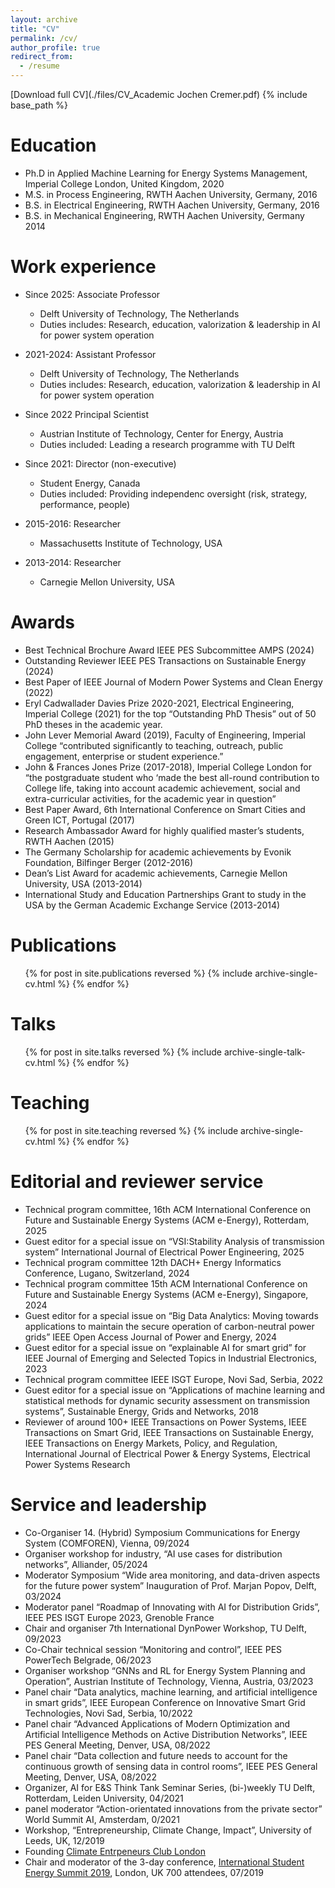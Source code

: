 ```yaml
---
layout: archive
title: "CV"
permalink: /cv/
author_profile: true
redirect_from:
  - /resume
---
```

[Download full CV](./files/CV_Academic Jochen Cremer.pdf)
{% include base_path %}

Education
======
* Ph.D in Applied Machine Learning for Energy Systems Management, Imperial College London, United Kingdom, 2020
* M.S. in Process Engineering, RWTH Aachen University, Germany, 2016
* B.S. in Electrical Engineering, RWTH Aachen University, Germany, 2016
* B.S. in Mechanical Engineering, RWTH Aachen University, Germany 2014

Work experience
======
* Since 2025: Associate Professor
  * Delft University of Technology, The Netherlands
  * Duties includes: Research, education, valorization & leadership in AI for power system operation

* 2021-2024: Assistant Professor
  * Delft University of Technology, The Netherlands
  * Duties includes: Research, education, valorization & leadership in AI for power system operation
    
* Since 2022 Principal Scientist 
  * Austrian Institute of Technology, Center for Energy, Austria
  * Duties included: Leading a research programme with TU Delft

* Since 2021: Director (non-executive)
  * Student Energy, Canada
  * Duties included: Providing independenc oversight (risk, strategy, performance, people)

* 2015-2016: Researcher
  * Massachusetts Institute of Technology, USA
  
* 2013-2014: Researcher
  * Carnegie Mellon University, USA
  
Awards
======
- Best Technical Brochure Award IEEE PES Subcommittee AMPS (2024)
- Outstanding Reviewer IEEE PES Transactions on Sustainable Energy (2024)
-	Best Paper of IEEE Journal of Modern Power Systems and Clean Energy (2022)
-	Eryl Cadwallader Davies Prize 2020-2021, Electrical Engineering, Imperial College (2021) for the top “Outstanding PhD Thesis” out of 50 PhD theses in the academic year.
- John Lever Memorial Award (2019), Faculty of Engineering, Imperial College 
“contributed significantly to teaching, outreach, public engagement, enterprise or student experience.” 
- John & Frances Jones Prize (2017-2018), Imperial College London for	“the postgraduate student who ‘made the best all-round contribution to College life, taking into account academic achievement, social and extra-curricular activities, for the academic year in question” 
- Best Paper Award, 6th International Conference on Smart Cities and Green ICT, Portugal (2017)
- Research Ambassador Award for highly qualified master’s students, RWTH Aachen (2015) 
- The Germany Scholarship for academic achievements by Evonik Foundation, Bilfinger Berger (2012-2016)	
- Dean’s List Award for academic achievements, Carnegie Mellon University, USA (2013-2014)
- International Study and Education Partnerships Grant to study in the USA by the German Academic Exchange Service (2013-2014)


Publications
======
  <ul>{% for post in site.publications reversed %}
    {% include archive-single-cv.html %}
  {% endfor %}</ul>
  
Talks
======
  <ul>{% for post in site.talks reversed %}
    {% include archive-single-talk-cv.html  %}
  {% endfor %}</ul>
  
Teaching
======
  <ul>{% for post in site.teaching reversed %}
    {% include archive-single-cv.html %}
  {% endfor %}</ul>


Editorial and reviewer service
======
- Technical program committee, 16th ACM International Conference on Future and Sustainable Energy Systems (ACM e-Energy), Rotterdam, 2025
- Guest editor for a special issue on “VSI:Stability Analysis of transmission system” International Journal of Electrical Power Engineering, 2025
- Technical program committee 12th DACH+ Energy Informatics Conference, Lugano, Switzerland, 2024
- Technical program committee 15th ACM International Conference on Future and Sustainable Energy Systems (ACM e-Energy), Singapore, 2024
- Guest editor for a special issue on “Big Data Analytics: Moving towards applications to maintain the secure operation of carbon-neutral power grids” IEEE Open Access Journal of Power and Energy, 2024
- Guest editor for a special issue on “explainable AI for smart grid” for IEEE Journal of Emerging and Selected Topics in Industrial Electronics, 2023
- Technical program committee IEEE ISGT Europe, Novi Sad, Serbia, 2022
- Guest editor for a special issue on “Applications of machine learning and statistical methods for dynamic security assessment on transmission systems”, Sustainable Energy, Grids and Networks, 2018
- Reviewer of around 100+ IEEE Transactions on Power Systems, IEEE Transactions on Smart Grid, IEEE Transactions on Sustainable Energy, IEEE Transactions on Energy Markets, Policy, and Regulation, International Journal of Electrical Power & Energy Systems, Electrical Power Systems Research

Service and leadership
======
- Co-Organiser 14. (Hybrid) Symposium Communications for Energy System (COMFOREN), Vienna, 09/2024
- Organiser workshop for industry, “AI use cases for distribution networks”, Alliander, 05/2024
- Moderator Symposium “Wide area monitoring, and data-driven aspects for the future power system” Inauguration of Prof. Marjan Popov, Delft, 03/2024
- Moderator panel “Roadmap of Innovating with AI for Distribution Grids”, IEEE PES ISGT Europe 2023, Grenoble France
- Chair and organiser 7th International DynPower Workshop, TU Delft, 09/2023
- Co-Chair technical session “Monitoring and control”, IEEE PES PowerTech Belgrade, 06/2023	
- Organiser workshop “GNNs and RL for Energy System Planning and Operation”, Austrian Institute of Technology, Vienna, Austria, 03/2023
- Panel chair “Data analytics, machine learning, and artificial intelligence in smart grids”, IEEE European Conference on Innovative Smart Grid Technologies, Novi Sad, Serbia, 10/2022	
- Panel chair “Advanced Applications of Modern Optimization and Artificial Intelligence Methods on Active Distribution Networks”, IEEE PES General Meeting, Denver, USA, 08/2022	
- Panel chair “Data collection and future needs to account for the continuous growth of sensing data in control rooms”,  IEEE PES General Meeting, Denver, USA, 08/2022	
- Organizer, AI for E&S Think Tank Seminar Series, (bi-)weekly TU Delft, Rotterdam, Leiden University, 04/2021 	
- panel moderator “Action-orientated innovations from the private sector” World Summit AI, Amsterdam, 0/2021
- Workshop, “Entrepreneurship, Climate Change, Impact”, University of Leeds, UK, 12/2019
- Founding [Climate Entrpeneurs Club London](https://www.climateentrepreneurs.uk/)
- Chair and moderator of the 3-day conference, [International Student Energy Summit 2019](https://www.youtube.com/watch?v=QeMEbcdAiwo), London, UK 700 attendees, 07/2019
